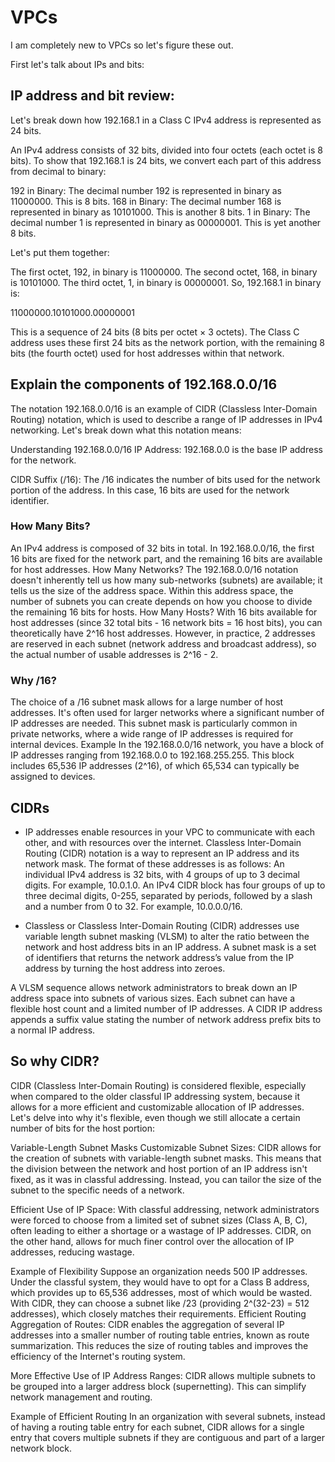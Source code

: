
# VPCs

I am completely new to VPCs so let's figure these out.

First let's talk about IPs and bits:

## IP address and bit review:
Let's break down how 192.168.1 in a Class C IPv4 address is represented as 24 bits.

An IPv4 address consists of 32 bits, divided into four octets (each octet is 8 bits). To show that 192.168.1 is 24 bits, we convert each part of this address from decimal to binary:

192 in Binary: The decimal number 192 is represented in binary as 11000000. This is 8 bits.
168 in Binary: The decimal number 168 is represented in binary as 10101000. This is another 8 bits.
1 in Binary: The decimal number 1 is represented in binary as 00000001. This is yet another 8 bits.

Let's put them together:

The first octet, 192, in binary is 11000000.
The second octet, 168, in binary is 10101000.
The third octet, 1, in binary is 00000001.
So, 192.168.1 in binary is:

11000000.10101000.00000001

This is a sequence of 24 bits (8 bits per octet × 3 octets). The Class C address uses these first 24 bits as the network portion, with the remaining 8 bits (the fourth octet) used for host addresses within that network.

## Explain the components of 192.168.0.0/16

The notation 192.168.0.0/16 is an example of CIDR (Classless Inter-Domain Routing) notation, which is used to describe a range of IP addresses in IPv4 networking. Let's break down what this notation means:

Understanding 192.168.0.0/16
IP Address: 192.168.0.0 is the base IP address for the network.

CIDR Suffix (/16): The /16 indicates the number of bits used for the network portion of the address. In this case, 16 bits are used for the network identifier.

### How Many Bits?

An IPv4 address is composed of 32 bits in total.
In 192.168.0.0/16, the first 16 bits are fixed for the network part, and the remaining 16 bits are available for host addresses.
How Many Networks?
The 192.168.0.0/16 notation doesn't inherently tell us how many sub-networks (subnets) are available; it tells us the size of the address space.
Within this address space, the number of subnets you can create depends on how you choose to divide the remaining 16 bits for hosts.
How Many Hosts?
With 16 bits available for host addresses (since 32 total bits - 16 network bits = 16 host bits), you can theoretically have 2^16 host addresses.
However, in practice, 2 addresses are reserved in each subnet (network address and broadcast address), so the actual number of usable addresses is 2^16 - 2.

### Why /16?

The choice of a /16 subnet mask allows for a large number of host addresses. It's often used for larger networks where a significant number of IP addresses are needed.
This subnet mask is particularly common in private networks, where a wide range of IP addresses is required for internal devices.
Example
In the 192.168.0.0/16 network, you have a block of IP addresses ranging from 192.168.0.0 to 192.168.255.255. This block includes 65,536 IP addresses (2^16), of which 65,534 can typically be assigned to devices.


## CIDRs
- IP addresses enable resources in your VPC to communicate with each other, and with resources over the internet.
Classless Inter-Domain Routing (CIDR) notation is a way to represent an IP address and its network mask. The format of these addresses is as follows:
An individual IPv4 address is 32 bits, with 4 groups of up to 3 decimal digits. For example, 10.0.1.0.
An IPv4 CIDR block has four groups of up to three decimal digits, 0-255, separated by periods, followed by a slash and a number from 0 to 32. For example, 10.0.0.0/16.

- Classless or Classless Inter-Domain Routing (CIDR) addresses use variable length subnet masking (VLSM) to alter the ratio between the network and host address bits in an IP address. A subnet mask is a set of identifiers that returns the network address’s value from the IP address by turning the host address into zeroes. 

A VLSM sequence allows network administrators to break down an IP address space into subnets of various sizes. Each subnet can have a flexible host count and a limited number of IP addresses. A CIDR IP address appends a suffix value stating the number of network address prefix bits to a normal IP address.

## So why CIDR?

CIDR (Classless Inter-Domain Routing) is considered flexible, especially when compared to the older classful IP addressing system, because it allows for a more efficient and customizable allocation of IP addresses. Let's delve into why it's flexible, even though we still allocate a certain number of bits for the host portion:

Variable-Length Subnet Masks
Customizable Subnet Sizes: CIDR allows for the creation of subnets with variable-length subnet masks. This means that the division between the network and host portion of an IP address isn't fixed, as it was in classful addressing. Instead, you can tailor the size of the subnet to the specific needs of a network.

Efficient Use of IP Space: With classful addressing, network administrators were forced to choose from a limited set of subnet sizes (Class A, B, C), often leading to either a shortage or a wastage of IP addresses. CIDR, on the other hand, allows for much finer control over the allocation of IP addresses, reducing wastage.

Example of Flexibility
Suppose an organization needs 500 IP addresses. Under the classful system, they would have to opt for a Class B address, which provides up to 65,536 addresses, most of which would be wasted. With CIDR, they can choose a subnet like /23 (providing 2^(32-23) = 512 addresses), which closely matches their requirements.
Efficient Routing
Aggregation of Routes: CIDR enables the aggregation of several IP addresses into a smaller number of routing table entries, known as route summarization. This reduces the size of routing tables and improves the efficiency of the Internet's routing system.

More Effective Use of IP Address Ranges: CIDR allows multiple subnets to be grouped into a larger address block (supernetting). This can simplify network management and routing.

Example of Efficient Routing
In an organization with several subnets, instead of having a routing table entry for each subnet, CIDR allows for a single entry that covers multiple subnets if they are contiguous and part of a larger network block.
